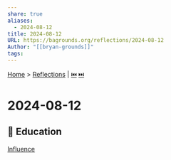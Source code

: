 ```yaml
---
share: true
aliases:
  - 2024-08-12
title: 2024-08-12
URL: https://bagrounds.org/reflections/2024-08-12
Author: "[[bryan-grounds]]"
tags: 
---
```

[Home](../index.md) > [Reflections](./index.md) | [⏮️](./2024-08-09.md) [⏭️](./2024-08-14.md)  
# 2024-08-12  
## 🧠 Education  
[Influence](../books/influence.md)  
